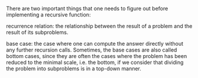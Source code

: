There are two important things that one needs to figure out before implementing a recursive function:

recurrence relation: the relationship between the result of a problem and the result of its subproblems.

base case: the case where one can compute the answer directly without any further recursion calls. Sometimes, the base cases are also called bottom cases, since they are often the cases where the problem has been reduced to the minimal scale, i.e. the bottom, if we consider that dividing the problem into subproblems is in a top-down manner.